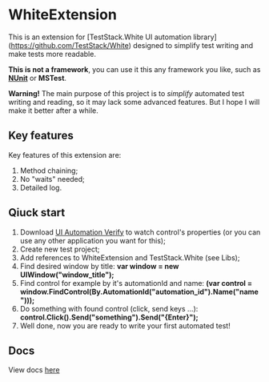 WhiteExtension
==============

This is an extension for [TestStack.White UI automation library] (https://github.com/TestStack/White) designed to simplify test writing and make tests more readable.

**This is not a framework**, you can use it this any framework you like, such as [**NUnit**](https://github.com/nunit/nunit-framework) or **MSTest**.

**Warning!**
The main purpose of this project is to *simplify* automated test writing and reading, so it may lack some advanced features. But I hope I will make it better after a while.

Key features
------------

Key features of this extension are:

1. Method chaining;
2. No "waits" needed; 
3. Detailed log.

Qiuck start
-----------

1. Download [UI Automation Verify](http://uiautomationverify.codeplex.com/) to watch control's properties (or you can use any other application you want for this);
2. Create new test project;
3. Add references to WhiteExtension and TestStack.White (see Libs);
4. Find desired window by title: **var window = new UIWindow("window_title");**
5. Find control for example by it's automationId and name: **(var control = window.FindControl(By.AutomationId("automation_id").Name("name")));**
6. Do something with found control (click, send keys ...): **control.Click().Send("something").Send("{Enter}");**
7. Well done, now you are ready to write your first automated test!

Docs
----

View docs [here](http://murz42.viewdocs.io/WhiteExtension)
